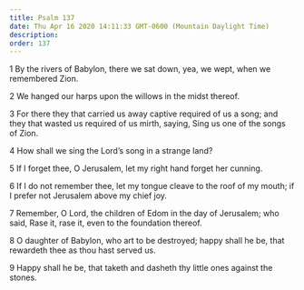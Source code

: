 ```yaml
---
title: Psalm 137
date: Thu Apr 16 2020 14:11:33 GMT-0600 (Mountain Daylight Time)
description: 
order: 137
---
```


<p>
  1 By the rivers of Babylon, there we sat down, yea, we wept, when we
  remembered Zion.
</p>
<p>2 We hanged our harps upon the willows in the midst thereof.</p>
<p>
  3 For there they that carried us away captive required of us a song; and they
  that wasted us required of us mirth, saying, Sing us one of the songs of Zion.
</p>
<p>4 How shall we sing the Lord&#x2019;s song in a strange land?</p>
<p>5 If I forget thee, O Jerusalem, let my right hand forget her cunning.</p>
<p>
  6 If I do not remember thee, let my tongue cleave to the roof of my mouth; if
  I prefer not Jerusalem above my chief joy.
</p>
<p>
  7 Remember, O Lord, the children of Edom in the day of Jerusalem; who said,
  Rase it, rase it, even to the foundation thereof.
</p>
<p>
  8 O daughter of Babylon, who art to be destroyed; happy shall he be, that
  rewardeth thee as thou hast served us.
</p>
<p>
  9 Happy shall he be, that taketh and dasheth thy little ones against the
  stones.
</p>
